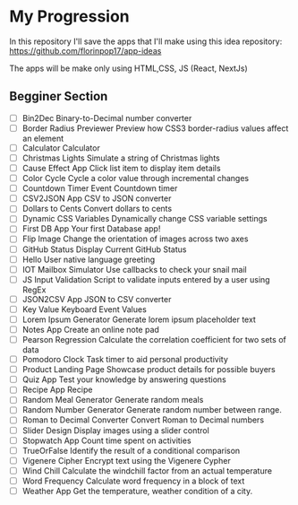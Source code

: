 # My Progression 
In this repository I'll save the apps that I'll make using this idea repository: https://github.com/florinpop17/app-ideas

The apps will be make only using HTML,CSS, JS (React, NextJs)

## Begginer Section
- [ ] Bin2Dec	Binary-to-Decimal number converter
- [ ] Border Radius Previewer	Preview how CSS3 border-radius values affect an element
- [ ] Calculator	Calculator
- [ ] Christmas Lights	Simulate a string of Christmas lights
- [ ] Cause Effect App	Click list item to display item details
- [ ] Color Cycle	Cycle a color value through incremental changes
- [ ] Countdown Timer	Event Countdown timer
- [ ] CSV2JSON App	CSV to JSON converter
- [ ] Dollars to Cents	Convert dollars to cents
- [ ] Dynamic CSS Variables	Dynamically change CSS variable settings
- [ ] First DB App	Your first Database app!
- [ ] Flip Image	Change the orientation of images across two axes
- [ ] GitHub Status	Display Current GitHub Status
- [ ] Hello	User native language greeting
- [ ] IOT Mailbox Simulator	Use callbacks to check your snail mail
- [ ] JS Input Validation	Script to validate inputs entered by a user using RegEx
- [ ] JSON2CSV App	JSON to CSV converter
- [ ] Key Value	Keyboard Event Values
- [ ] Lorem Ipsum Generator	Generate lorem ipsum placeholder text
- [ ] Notes App	Create an online note pad
- [ ] Pearson Regression	Calculate the correlation coefficient for two sets of data
- [ ] Pomodoro Clock	Task timer to aid personal productivity
- [ ] Product Landing Page	Showcase product details for possible buyers
- [ ] Quiz App	Test your knowledge by answering questions
- [ ] Recipe App	Recipe
- [ ] Random Meal Generator	Generate random meals
- [ ] Random Number Generator	Generate random number between range.
- [ ] Roman to Decimal Converter	Convert Roman to Decimal numbers
- [ ] Slider Design	Display images using a slider control
- [ ] Stopwatch App	Count time spent on activities
- [ ] TrueOrFalse	Identify the result of a conditional comparison
- [ ] Vigenere Cipher	Encrypt text using the Vigenere Cypher
- [ ] Wind Chill	Calculate the windchill factor from an actual temperature
- [ ] Word Frequency	Calculate word frequency in a block of text
- [ ] Weather App	Get the temperature, weather condition of a city.	
